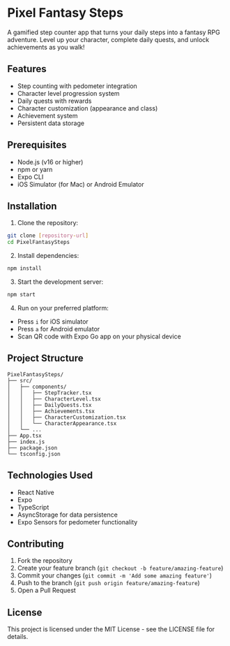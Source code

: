 # Pixel Fantasy Steps

A gamified step counter app that turns your daily steps into a fantasy RPG adventure. Level up your character, complete daily quests, and unlock achievements as you walk!

## Features

- Step counting with pedometer integration
- Character level progression system
- Daily quests with rewards
- Character customization (appearance and class)
- Achievement system
- Persistent data storage

## Prerequisites

- Node.js (v16 or higher)
- npm or yarn
- Expo CLI
- iOS Simulator (for Mac) or Android Emulator

## Installation

1. Clone the repository:
```bash
git clone [repository-url]
cd PixelFantasySteps
```

2. Install dependencies:
```bash
npm install
```

3. Start the development server:
```bash
npm start
```

4. Run on your preferred platform:
- Press `i` for iOS simulator
- Press `a` for Android emulator
- Scan QR code with Expo Go app on your physical device

## Project Structure

```
PixelFantasySteps/
├── src/
│   ├── components/
│   │   ├── StepTracker.tsx
│   │   ├── CharacterLevel.tsx
│   │   ├── DailyQuests.tsx
│   │   ├── Achievements.tsx
│   │   ├── CharacterCustomization.tsx
│   │   └── CharacterAppearance.tsx
│   └── ...
├── App.tsx
├── index.js
├── package.json
└── tsconfig.json
```

## Technologies Used

- React Native
- Expo
- TypeScript
- AsyncStorage for data persistence
- Expo Sensors for pedometer functionality

## Contributing

1. Fork the repository
2. Create your feature branch (`git checkout -b feature/amazing-feature`)
3. Commit your changes (`git commit -m 'Add some amazing feature'`)
4. Push to the branch (`git push origin feature/amazing-feature`)
5. Open a Pull Request

## License

This project is licensed under the MIT License - see the LICENSE file for details. 